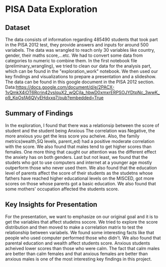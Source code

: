 # PISA Data Exploration

## Dataset

The data consists of information regarding 485490 students that took part in the PISA 2012 test, they provide answers and inputs for around 500 variabels. The data was wrangled to reach only 30 variables like country, gender, their maths score,...etc. We had to convert some data from categories to numeric to combine them.
In the first notebook file (preliminary_wrangling), we tried to clean our data for the analysis part, which can be found in the "exploration_work" notebook. We then used our key findings and visualizations to prepare a presentation and a slideshow.
The data can be found in this google document in the PISA 2012 section.
Data:https://docs.google.com/document/d/e/2PACX-1vQmkX4iOT6Rcrin42vslquX2_wQCjIa_hbwD0xmxrERPSOJYDtpNc_3wwK_p9_KpOsfA6QVyEHdxxq7/pub?embedded=True

## Summary of Findings

In the exploration, I found that there was a relationsip between the score of student and the student being Anxious
The correlation was Negative, the more anxious you get the less score you acheive. 
Also, the family metrics(wealth,SQ levels, parent_ed) had a positive moderate correlation with the score.
We also found that males tend to get higher scores than females. 
One more thing that caught our attention was the different effect the anxiety has on both genders. 
Last but not least, we found that the studets who got to use computers and internet at a younger age mostly outperform those who never used them.
We also found that the education level of parents affect the score of their students as the studetns whose fathers have reached higher educational levels on the MISCED, got more scores on those whose parents got a basic education.
We also found that some mothers' occupation affected the students score. 



## Key Insights for Presentation

For the presentation, we want to emphasize on our original goal and it is to get the variables that affect studetns socore. We tried to explore the score distribution and then moved to make a correlation matrix to test the relationship between variabels. We found some interesting facts like that people who used computer performed those who didn't.
We also found that parental education and wealth affect students score.
Anxious students acheived lower scores than those who were calm.
The fact that calm males are better than calm females and that anxious females are better than anxious males is one of the most interesting key findings in this project.
